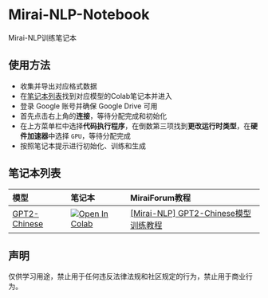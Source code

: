 # Mirai-NLP-Notebook
Mirai-NLP训练笔记本

## 使用方法

- 收集并导出对应格式数据
- 在[笔记本列表](#笔记本列表)找到对应模型的Colab笔记本并进入
- 登录 Google 账号并确保 Google Drive 可用
- 首先点击右上角的**连接**，等待分配完成和初始化
- 在上方菜单栏中选择**代码执行程序**，在倒数第三项找到**更改运行时类型**，在**硬件加速器**中选择 `GPU`，等待分配完成
- 按照笔记本提示进行初始化、训练和生成

## 笔记本列表

| 模型       | 笔记本                | MiraiForum教程|
|:-----------|:----------------------|:-------------- |
|[GPT2-Chinese](https://github.com/Morizeyao/GPT2-Chinese)|[![Open In Colab](https://colab.research.google.com/assets/colab-badge.svg)](https://colab.research.google.com/github/Mitr-yuzr/Mirai-NLP-Notebook/blob/main/mirai_nlp_gpt2.ipynb)|[[Mirai-NLP] GPT2-Chinese模型训练教程](https://mirai.mamoe.net/topic/1646/mirai-nlp-gpt2-chinese%E6%A8%A1%E5%9E%8B%E8%AE%AD%E7%BB%83%E6%95%99%E7%A8%8B)|

## 声明

仅供学习用途，禁止用于任何违反法律法规和社区规定的行为，禁止用于商业行为。
